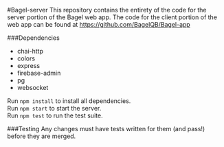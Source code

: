 #Bagel-server
This repository contains the entirety of the code for the server portion of the Bagel web app.
The code for the client portion of the web app can be found at https://github.com/BagelQB/Bagel-app

###Dependencies
* chai-http
* colors
* express
* firebase-admin
* pg
* websocket

Run `npm install` to install all dependencies.\
Run `npm start` to start the server.\
Run `npm test` to run the test suite.

###Testing
Any changes must have tests written for them  (and pass!) before they are merged.


